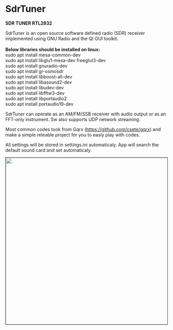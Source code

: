 <div id="js-repo-pjax-container" dir="ltr">
	<div id="readme" dir="ltr">
		<h1><a name="user-content-sdrtuner"></a>SdrTuner</h1>
		<p><b>SDR TUNER RTL2832 </b> </p>
		<p>SdrTuner is an open source software defined radio (SDR) receiver
		implemented using GNU Radio and the Qt GUI toolkit. </br></br>	
		<b>Below libraries should be installed on linux:</b></br>	
		sudo apt install mesa-common-dev</br>	
		sudo apt install libglu1-mesa-dev freeglut3-dev</br>	
		sudo apt install gnuradio-dev</br>	
		sudo apt install gr-osmosdr</br>	
		sudo apt install libboost-all-dev</br>	
		sudo apt install libasound2-dev</br>	
		sudo apt install libudev-dev	</br>	
		sudo apt install libfftw3-dev </br>	
		sudo apt install libportaudio2 </br>
		sudo apt install portaudio19-dev 
		</p>
		<p>SdrTuner can operate as an AM/FM/SSB receiver with audio output
		or as an FFT-only instrument. Sw also supports UDP network
		streaming. 
		</p>
		<p>Most common codes took from Gqrx (<a href="https://github.com/csete/gqrx">https://github.com/csete/gqrx</a>)
		and make a simple releable project for you to easly play with
		codes. 
		</p>		
		<p>All settings will be stored in settings.ini automaticaly. App
		will search the default sound card and set automaticaly. 
		</p>
		<p align="center"><a href="https://github.com/takyonxxx/SdrTuner/blob/master/sdrtuner.png">
		<img src="https://github.com/takyonxxx/SdrTuner/blob/master/sdrtuner.png" 
		name="Image3" align="bottom" width="800" height="520" border="1"></a></p>
	</div>
</div>
</body>
</html>
